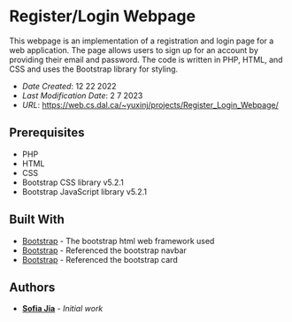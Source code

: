 # Register/Login Webpage

This webpage is an implementation of a registration and login page for a web application.
The page allows users to sign up for an account by providing their email and password. The code is written in PHP, HTML, and CSS and uses the Bootstrap library for styling.
* *Date Created*: 12 22 2022
* *Last Modification Date*: 2 7 2023
* *URL*: <https://web.cs.dal.ca/~yuxinj/projects/Register_Login_Webpage/>

## Prerequisites
* PHP
* HTML
* CSS
* Bootstrap CSS library v5.2.1
* Bootstrap JavaScript library v5.2.1

## Built With

<!--- list of the frameworks used to build this application--->

* [Bootstrap](https://getbootstrap.com/) - The bootstrap html web framework used
* [Bootstrap](https://getbootstrap.com/docs/4.0/components/navbar/) - Referenced the bootstrap navbar
* [Bootstrap](https://getbootstrap.com/docs/4.0/components/card/) - Referenced the bootstrap card

## Authors

* **[Sofia Jia](https://github.com/sofiaJYX)** - *Initial work*